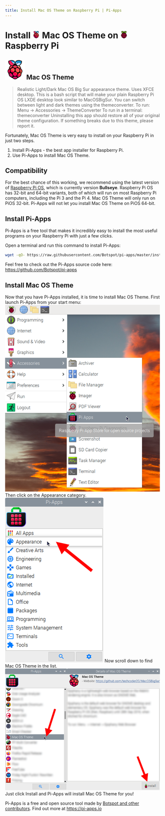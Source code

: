 ```yaml
---
title: Install Mac OS Theme on Raspberry Pi | Pi-Apps
---
```

<div class="simple-install-content content">

# Install <img src="/img/app-icons/Mac OS Theme/icon-64.png" height=24> Mac OS Theme on <img src=/img/other-icons/raspberrypi-icon.svg height=24> Raspberry Pi

## <img src="/img/app-icons/Mac OS Theme/icon-64.png"> Mac OS Theme
> Realistic Light/Dark Mac OS Big Sur appearance theme. Uses XFCE desktop.
> This is a bash script that will make your plain Raspberry Pi OS LXDE desktop look similar to MacOSBigSur. You can switch between light and dark themes using the themeconverter.
> To run: Menu -> Accessories -> ThemeConverter
> To run in a terminal: themeconverter
> Uninstalling this app should restore all of your original theme configuration. If something breaks due to this theme, please report it.

Fortunately, Mac OS Theme is very easy to install on your Raspberry Pi in just two steps.
1. Install Pi-Apps - the best app installer for Raspberry Pi.
2. Use Pi-Apps to install Mac OS Theme.
</div>
<div class="simple-install-content content">

## Compatibility
For the best chance of this working, we recommend using the latest version of [Raspberry Pi OS](https://www.raspberrypi.com/software/), which is currently version **Bullseye**.
Raspberry Pi OS has 32-bit and 64-bit variants, both of which will run on most Raspberry Pi computers, including the Pi 3 and the Pi 4.
Mac OS Theme will only run on PiOS 32-bit. Pi-Apps will not let you install Mac OS Theme on PiOS 64-bit.
</div>
<div class="simple-install-content content">

## Install Pi-Apps

Pi-Apps is a free tool that makes it incredibly easy to install the most useful programs on your Raspberry Pi with just a few clicks.

Open a terminal and run this command to install Pi-Apps:
```bash
wget -qO- https://raw.githubusercontent.com/Botspot/pi-apps/master/install | bash
```
Feel free to check out the Pi-Apps source code here: https://github.com/Botspot/pi-apps
</div>
<div class="simple-install-content content">

## Install Mac OS Theme

Now that you have Pi-Apps installed, it is time to install Mac OS Theme.
First launch Pi-Apps from your start menu:
<img src="/img/start-menu.png">
Then click on the Appearance category.
<img src="/img/category-selections/Appearance.png">
Now scroll down to find Mac OS Theme in the list.
<img src="/img/app-icons/Mac OS Theme/app-selection.png">
Just click Install and Pi-Apps will install Mac OS Theme for you!
</div>
<div class="simple-install-content content">

Pi-Apps is a free and open source tool made by [Botspot and other contributors](/about/#contributors). Find out more at https://pi-apps.io
</div>
